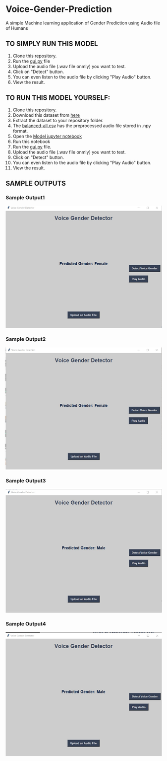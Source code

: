# Voice-Gender-Prediction
A simple Machine learning application of Gender Prediction using Audio file of Humans
## TO SIMPLY RUN THIS MODEL
1. Clone this repository.
2. Run the [gui.py](https://github.com/MaitriSavla2003/Voice-Gender-Prediction/blob/main/gui.py) file
3. Upload the audio file (.wav file onmly) you want to test.
5. Click on "Detect" button.
6. You can even listen to the audio file by clicking "Play Audio" button.
7. View the result.

## TO RUN THIS MODEL YOURSELF:
1. Clone this repository.
2. Download this dataset from [here](https://www.kaggle.com/datasets/mozillaorg/common-voice)
3. Extract the dataset to your repository folder.
4. The [balanced-all.csv](https://github.com/MaitriSavla2003/Voice-Gender-Prediction/blob/main/balanced-all.csv) has the preprocessed audio file stored in .npy format.
5. Open the [Model jupyter notebook](https://github.com/MaitriSavla2003/Voice-Gender-Prediction/blob/main/Model.ipynb)
6. Run this notebook
7. Run the [gui.py](https://github.com/MaitriSavla2003/Voice-Gender-Prediction/blob/main/gui.py) file.
8. Upload the audio file (.wav file onmly) you want to test.
9. Click on "Detect" button.
10. You can even listen to the audio file by clicking "Play Audio" button.
11. View the result.

## SAMPLE OUTPUTS
### Sample Output1
![Sample_Output_1](https://github.com/MaitriSavla2003/Voice-Gender-Prediction/blob/main/voice_1.jpg)

### Sample Output2
![Sample_Output_2](https://github.com/MaitriSavla2003/Voice-Gender-Prediction/blob/main/voice_2.jpg)

### Sample Output3
![Sample_Output_3](https://github.com/MaitriSavla2003/Voice-Gender-Prediction/blob/main/voice_3.jpg)

### Sample Output4
![Sample_Output_4](https://github.com/MaitriSavla2003/Voice-Gender-Prediction/blob/main/voice_4.jpg)
